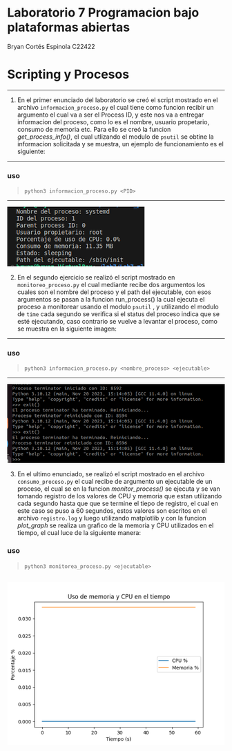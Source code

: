 # Laboratorio 7 Programacion bajo plataformas abiertas
Bryan Cortés Espinola C22422
# Scripting y Procesos
---


1. En el primer enunciado del laboratorio se creó el script mostrado en el archivo `informacion_proceso.py` el cual tiene como funcion recibir un argumento el cual va a ser el Process ID, y este nos va a entregar informacion del proceso, como lo es el nombre, usuario propetario, consumo de memoria etc.
Para ello se creó la funcion *get_process_info()*, el cual utlizando el modulo de `psutil` se obtine la informacion solicitada y se muestra, un ejemplo de funcionamiento es el siguiente:
---
### uso
>  `python3 informacion_proceso.py <PID>`
---
![alt text](images/ejemplo%20ejecucion%20info_proceso "ejemplo de ejecucion")

2. En el segundo ejercicio  se realizó el script mostrado en `monitoreo_proceso.py` el cual mediante recibe dos argumentos los cuales son el nombre del proceso y el path del ejecutable, con esos argumentos se pasan a la funcion run_process() la cual ejecuta el proceso a monitorear usando el modulo `psutil` , y utilizando el modulo de `time` cada segundo se verifica si el status del proceso indica que se esté ejecutando, caso contrario se vuelve a levantar el proceso, como se muestra en la siguiente imagen:
---
### uso
>  `python3 informacion_proceso.py <nombre_proceso> <ejecutable>`
---
![alt text](images/ejemploEjecucionMonitoreo.png "ejemplo de ejecucion")

3. En el ultimo enunciado, se realizó el script mostrado en el archivo `consumo_proceso.py` el cual recibe de argumento un ejecutable de un proceso, el cual se en la funcion *monitor_process()* se ejecuta y se van tomando registro de los valores de CPU y memoria que estan utilizando cada segundo hasta que que se termine el tiepo de registro, el cual en este caso se puso a 60 segundos, estos valores son escritos en el archivo `registro.log` y luego utilizando matplotlib y con la funcion *plot_graph* se realiza un grafico de la memoria y CPU utilizados en el tiempo, el cual luce de la siguiente manera:

### uso
>  `python3 monitorea_proceso.py <ejecutable>`

![alt text](images/Figure_1.png "ejemplo de ejecucion")
---

